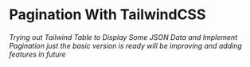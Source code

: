 # Pagination With TailwindCSS

###### Trying out Tailwind Table to Display Some JSON Data and Implement Pagination just the basic version is ready will be improving and adding features in future
